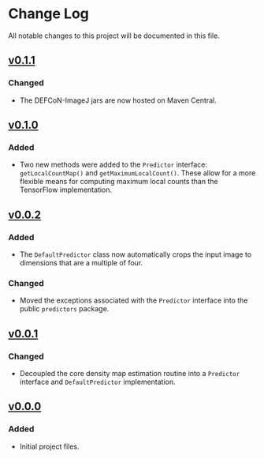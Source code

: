 # Change Log
All notable changes to this project will be documented in this file.

## [v0.1.1]

### Changed
- The DEFCoN-ImageJ jars are now hosted on Maven Central.

## [v0.1.0]

### Added
- Two new methods were added to the `Predictor` interface:
  `getLocalCountMap()` and `getMaximumLocalCount()`. These allow for a
  more flexible means for computing maximum local counts than the
  TensorFlow implementation.

## [v0.0.2]

### Added

- The `DefaultPredictor` class now automatically crops the input image
  to dimensions that are a multiple of four.
  
### Changed
- Moved the exceptions associated with the `Predictor` interface into
  the public `predictors` package.

## [v0.0.1]

### Changed

- Decoupled the core density map estimation routine into a `Predictor`
  interface and `DefaultPredictor` implementation.

## [v0.0.0]

### Added

- Initial project files.

[Unreleased]: https://github.com/LEB-EPFL/DEFCoN-ImageJ/compare/v0.1.0...HEAD
[v0.1.1]: https://github.com/LEB-EPFL/DEFCoN-ImageJ/releases/tag/0.1.1
[v0.1.0]: https://github.com/LEB-EPFL/DEFCoN-ImageJ/releases/tag/0.1.0
[v0.0.2]: https://github.com/LEB-EPFL/DEFCoN-ImageJ/releases/tag/0.0.2
[v0.0.1]: https://github.com/LEB-EPFL/DEFCoN-ImageJ/releases/tag/0.0.1
[v0.0.0]: https://github.com/LEB-EPFL/DEFCoN-ImageJ/releases/tag/0.0.0

